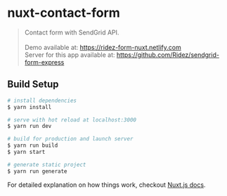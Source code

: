 # nuxt-contact-form

> Contact form with SendGrid API. <br/><br/>
> Demo available at: https://ridez-form-nuxt.netlify.com <br/>
> Server for this app available at: https://github.com/Ridez/sendgrid-form-express

## Build Setup

``` bash
# install dependencies
$ yarn install

# serve with hot reload at localhost:3000
$ yarn run dev

# build for production and launch server
$ yarn run build
$ yarn start

# generate static project
$ yarn run generate
```

For detailed explanation on how things work, checkout [Nuxt.js docs](https://nuxtjs.org).
